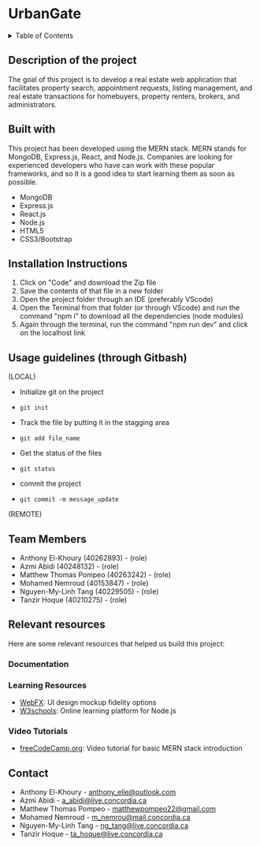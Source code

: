 # UrbanGate

<details>
<summary>Table of Contents</summary>
    
- [Description of the project](#description-of-the-project)
- [Built with](#built-with)
- [Installation Instructions](#installation-instructions)
- [Usage Guidelines](#usage-guidelines)
- [Team Members](#team-members)
- [Relevant resources](#relevant-resources)
    - [Documentation](#documentation)
    - [Learning Resources](#learning-resources)
    - [Video Tutorials](#video-tutorials)
- [Contact](#contact)
</details>

## Description of the project
The goal of this project is to develop a real estate web application that facilitates property search, appointment requests, listing management, and real estate transactions for homebuyers, property renters, brokers, and administrators.

## Built with
This project has been developed using the MERN stack. MERN stands for MongoDB, Express.js, React, and Node.js.
Companies are looking for experienced developers who have can work with these popular frameworks, and so it is a good idea to start learning them as soon as possible.
*  MongoDB
*  Express.js
*  React.js
*  Node.js
*  HTML5
*  CSS3/Bootstrap

## Installation Instructions
1) Click on "Code" and download the Zip file
2) Save the contents of that file in a new folder
3) Open the project folder through an IDE (preferably VScode)
4) Open the Terminal from that folder (or through VScode) and run the command "npm i" to download all the dependencies (node modules)
5) Again through the terminal, run the command "npm run dev" and click on the localhost link

## Usage guidelines (through Gitbash)

(LOCAL)
* Initialize git on the project
-     git init
* Track the file by putting it in the stagging area
-     git add file_name
* Get the status of the files
-     git status
* commit the project
-     git commit -m message_update

(REMOTE)


## Team Members
- Anthony El-Khoury (40262893) - (role)
- Azmi Abidi (40248132) - (role)
- Matthew Thomas Pompeo (40263242) - (role)
- Mohamed Nemroud (40153847) - (role)
- Nguyen-My-Linh Tang (40229505) - (role)
- Tanzir Hoque (40210275) - (role)

## Relevant resources 
Here are some relevant resources that helped us build this project:

### Documentation

### Learning Resources
- [WebFX](https://www.webfx.com/blog/web-design/design-mockup-fidelity/): UI design mockup fidelity options
- [W3schools](https://www.w3schools.com/nodejs/nodejs_get_started.asp): Online learning platform for Node.js 
### Video Tutorials
- [freeCodeCamp.org](https://www.youtube.com/watch?v=mrHNSanmqQ4&ab_channel=freeCodeCamp.org): Video tutorial for basic MERN stack introduction

## Contact
* Anthony El-Khoury - anthony_elie@outlook.com
* Azmi Abidi - a_abidi@live.concordia.ca
* Matthew Thomas Pompeo - matthewpompeo22@gmail.com
* Mohamed Nemroud - m_nemrou@mail.concordia.ca
* Nguyen-My-Linh Tang - ng_tang@live.concordia.ca
* Tanzir Hoque - ta_hoque@live.concordia.ca
